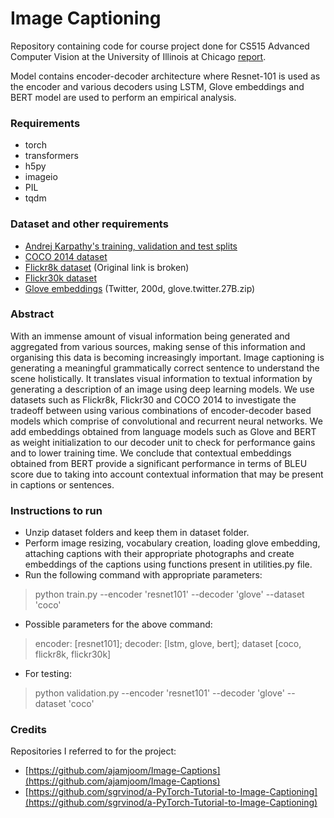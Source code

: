 # Image Captioning

Repository containing code for course project done for CS515 Advanced Computer Vision at the University of Illinois at Chicago [report](https://github.com/TuhinKundu/image-captioning/blob/master/CS515_report.pdf).

Model contains encoder-decoder architecture where Resnet-101 is used as the encoder and various decoders using LSTM, Glove embeddings and BERT model are used to perform an empirical analysis.

### Requirements

* torch
* transformers
* h5py 
* imageio
* PIL
* tqdm

### Dataset and other requirements
* [Andrej Karpathy's training, validation and test splits](http://cs.stanford.edu/people/karpathy/deepimagesent/caption_datasets.zip)
* [COCO 2014 dataset](https://cocodataset.org/#download)
* [Flickr8k dataset](https://academictorrents.com/details/9dea07ba660a722ae1008c4c8afdd303b6f6e53b) (Original link is broken)
* [Flickr30k dataset](http://shannon.cs.illinois.edu/DenotationGraph/)
* [Glove embeddings](https://nlp.stanford.edu/projects/glove/) (Twitter, 200d, glove.twitter.27B.zip)

### Abstract

With an immense amount of visual information being
generated and aggregated from various sources, making
sense of this information and organising this data is becoming increasingly important. Image captioning is generating
a meaningful grammatically correct sentence to understand
the scene holistically. It translates visual information to
textual information by generating a description of an image using deep learning models. We use datasets such as
Flickr8k, Flickr30 and COCO 2014 to investigate the tradeoff between using various combinations of encoder-decoder
based models which comprise of convolutional and recurrent neural networks. We add embeddings obtained from
language models such as Glove and BERT as weight initialization to our decoder unit to check for performance gains
and to lower training time. We conclude that contextual embeddings obtained from BERT provide a significant performance in terms of BLEU score due to taking into account
contextual information that may be present in captions or
sentences. 

### Instructions to run 

* Unzip dataset folders and keep them in dataset folder.
* Perform image resizing, vocabulary creation, loading glove embedding, attaching captions with their appropriate photographs and create embeddings of the captions using functions present in utilities.py file.
* Run the following command with appropriate parameters:
> python train.py --encoder 'resnet101' --decoder 'glove' --dataset 'coco'
* Possible parameters for the above command:
> encoder: [resnet101]; decoder: [lstm, glove, bert]; dataset [coco, flickr8k, flickr30k]
* For testing:
> python validation.py --encoder 'resnet101' --decoder 'glove' --dataset 'coco'


### Credits

Repositories I referred to for the project:

* [https://github.com/ajamjoom/Image-Captions](https://github.com/ajamjoom/Image-Captions)
* [https://github.com/sgrvinod/a-PyTorch-Tutorial-to-Image-Captioning](https://github.com/sgrvinod/a-PyTorch-Tutorial-to-Image-Captioning)
